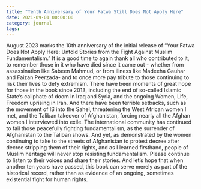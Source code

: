 ```yaml
---
title: "Tenth Anniversary of Your Fatwa Still Does Not Apply Here"
date: 2021-09-01 00:00:00
category: journal
tags:
---
```

August 2023 marks the 10th anniversary of the initial release of “Your Fatwa Does Not Apply Here: Untold Stories from the Fight Against Muslim Fundamentalism.”  It is a good time to again thank all who contributed to it, to remember those in it who have died since it came out - whether from assassination like Sabeen Mahmud, or from illness like Madeeha Gauhar and Faizan Peerzada- and to once more pay tribute to those continuing to risk their lives to defy extremism.  There have been moments of great hope for those in the book since 2013, including the end of so-called Islamic State’s caliphate of doom in Iraq and Syria, and the ongoing Women, Life, Freedom uprising in Iran.  And there have been terrible setbacks, such as the movement of IS into the Sahel, threatening the West African women I met, and the Taliban takeover of Afghanistan, forcing nearly all the Afghan women I interviewed into exile.  The international community has continued to fail those peacefully fighting fundamentalism, as the surrender of Afghanistan to the Taliban shows.  And yet, as demonstrated by the women continuing to take to the streets of Afghanistan to protest decree after decree stripping them of their rights, and as I learned firsthand, people of Muslim heritage will never stop resisting fundamentalism.  Please continue to listen to their voices and share their stories.  And let’s hope that when another ten years have passed, this book can serve merely as part of the historical record, rather than as evidence of an ongoing, sometimes existential fight for human rights.
